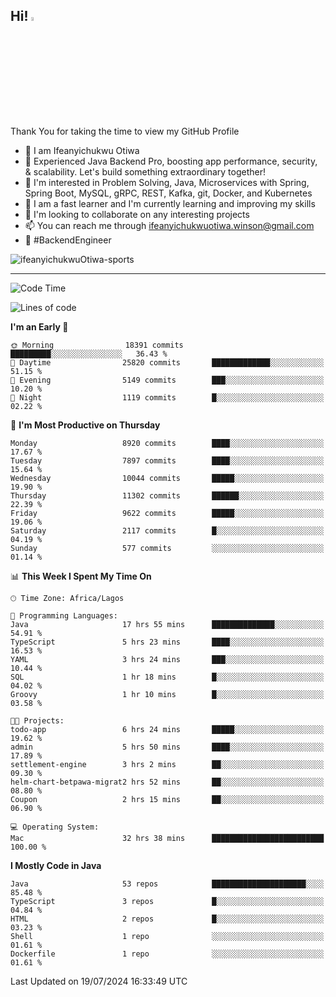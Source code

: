 <!-- BLOG-POST-LIST:START --><!-- BLOG-POST-LIST:END -->

## Hi! <img src="https://media.giphy.com/media/hvRJCLFzcasrR4ia7z/giphy.gif" width="4%"> 

Thank You for taking the time to view my GitHub Profile

- 👋 I am Ifeanyichukwu Otiwa
- 🚀 Experienced Java Backend Pro, boosting app performance, security, & scalability. Let's build something extraordinary together!
- 👀 I'm interested in Problem Solving, Java, Microservices with Spring, Spring Boot, MySQL, gRPC, REST, Kafka, git, Docker, and Kubernetes
- 🌱 I am a fast learner and I'm currently learning and improving my skills
- 💞️ I'm looking to collaborate on any interesting projects
- 📫 You can reach me through ifeanyichukwuotiwa.winson@gmail.com
- 🚀 #BackendEngineer

<p align="left" marginTop="10px"> <img src="https://komarev.com/ghpvc/?username=ifeanyichukwuOtiwa-sports&label=Profile%20views&color=0e75b6&style=for-the-badge" alt="ifeanyichukwuOtiwa-sports" /> </p>

***

<!--START_SECTION:waka-->
![Code Time](http://img.shields.io/badge/Code%20Time-2%2C651%20hrs%2026%20mins-blue)

![Lines of code](https://img.shields.io/badge/From%20Hello%20World%20I%27ve%20Written-12.4%20million%20lines%20of%20code-blue)

**I'm an Early 🐤** 

```text
🌞 Morning                18391 commits       █████████░░░░░░░░░░░░░░░░   36.43 % 
🌆 Daytime                25820 commits       █████████████░░░░░░░░░░░░   51.15 % 
🌃 Evening                5149 commits        ███░░░░░░░░░░░░░░░░░░░░░░   10.20 % 
🌙 Night                  1119 commits        █░░░░░░░░░░░░░░░░░░░░░░░░   02.22 % 
```
📅 **I'm Most Productive on Thursday** 

```text
Monday                   8920 commits        ████░░░░░░░░░░░░░░░░░░░░░   17.67 % 
Tuesday                  7897 commits        ████░░░░░░░░░░░░░░░░░░░░░   15.64 % 
Wednesday                10044 commits       █████░░░░░░░░░░░░░░░░░░░░   19.90 % 
Thursday                 11302 commits       ██████░░░░░░░░░░░░░░░░░░░   22.39 % 
Friday                   9622 commits        █████░░░░░░░░░░░░░░░░░░░░   19.06 % 
Saturday                 2117 commits        █░░░░░░░░░░░░░░░░░░░░░░░░   04.19 % 
Sunday                   577 commits         ░░░░░░░░░░░░░░░░░░░░░░░░░   01.14 % 
```


📊 **This Week I Spent My Time On** 

```text
🕑︎ Time Zone: Africa/Lagos

💬 Programming Languages: 
Java                     17 hrs 55 mins      ██████████████░░░░░░░░░░░   54.91 % 
TypeScript               5 hrs 23 mins       ████░░░░░░░░░░░░░░░░░░░░░   16.53 % 
YAML                     3 hrs 24 mins       ███░░░░░░░░░░░░░░░░░░░░░░   10.44 % 
SQL                      1 hr 18 mins        █░░░░░░░░░░░░░░░░░░░░░░░░   04.02 % 
Groovy                   1 hr 10 mins        █░░░░░░░░░░░░░░░░░░░░░░░░   03.58 % 

🐱‍💻 Projects: 
todo-app                 6 hrs 24 mins       █████░░░░░░░░░░░░░░░░░░░░   19.62 % 
admin                    5 hrs 50 mins       ████░░░░░░░░░░░░░░░░░░░░░   17.89 % 
settlement-engine        3 hrs 2 mins        ██░░░░░░░░░░░░░░░░░░░░░░░   09.30 % 
helm-chart-betpawa-migrat2 hrs 52 mins       ██░░░░░░░░░░░░░░░░░░░░░░░   08.80 % 
Coupon                   2 hrs 15 mins       ██░░░░░░░░░░░░░░░░░░░░░░░   06.90 % 

💻 Operating System: 
Mac                      32 hrs 38 mins      █████████████████████████   100.00 % 
```

**I Mostly Code in Java** 

```text
Java                     53 repos            █████████████████████░░░░   85.48 % 
TypeScript               3 repos             █░░░░░░░░░░░░░░░░░░░░░░░░   04.84 % 
HTML                     2 repos             █░░░░░░░░░░░░░░░░░░░░░░░░   03.23 % 
Shell                    1 repo              ░░░░░░░░░░░░░░░░░░░░░░░░░   01.61 % 
Dockerfile               1 repo              ░░░░░░░░░░░░░░░░░░░░░░░░░   01.61 % 
```




 Last Updated on 19/07/2024 16:33:49 UTC
<!--END_SECTION:waka-->

<!--
<p align="center">
![trophy](https://github-profile-trophy.vercel.app/?username=ifeanyichukwuOtiwa-sports&theme=onedark) (https://github.com/ryo-ma/github-profile-trophy)
</p>
-->

<!---
ifeanyi-otiwa/ifeanyi-otiwa is a ✨ special ✨ repository because its `README.md` (this file) appears on your GitHub profile.
You can click the Preview link to take a look at your changes.
--->
